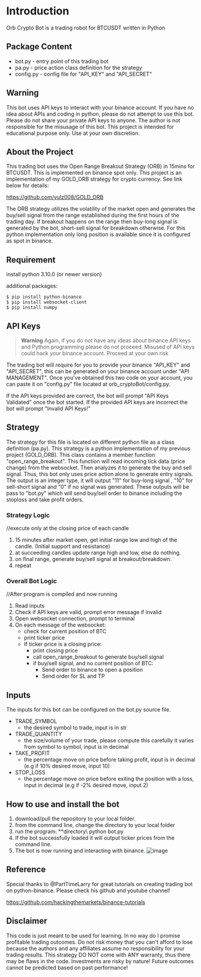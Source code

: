# Introduction
Orb Crypto Bot is a trading robot for BTCUSDT written in Python

## Package Content

 - bot.py     - entry point of this trading bot
 - pa.py      - price action class definition for the strategy
 - config.py  - config file for "API_KEY" and "API_SECRET"

## Warning
This bot uses API keys to interact with your binance account. If you have no idea about APIs and coding in python, please do not attempt to use this bot.
Please do not share your private API keys to anyone. The author is not responsible for the misusage of this bot. This project is intended for educational purpose only. Use at your own discretion.

## About the Project
This trading bot uses the Open Range Breakout Strategy (ORB) in 15mins for BTCUSDT. This is implemented on binance spot only. This project is an implementation of my GOLD_ORB strategy for crypto currency. See link below for details:

https://github.com/yulz008/GOLD_ORB

The ORB strategy utilizes the volatility of the market open and generates the buy/sell signal from the range established during the first hours of the trading day. If breakout happens on the range then buy-long signal is generated by the bot, short-sell signal for breakdown otherwise. For this python implementation only long position is available since it is configured as spot in binance.

## Requirement

install python 3.10.0 (or newer version) 

additional packages:
```
$ pip install python-binance
$ pip install websocket-client
$ pip install numpy
```

## API Keys

> **Warning**
> Again, if you do not have any ideas about binance API keys and Python programming please do not proceed. Misused of API keys could hack your binance account. Proceed at your own risk

The trading bot will require for you to provide your binance "API_KEY" and "API_SECRET", this can be generated on your binance account under "API MANAGEMENT".
Once you've obtained this two code on your account, you can paste it on "config.py" file located at orb_cryptoBot/config.py.

If the API keys provided are correct, the bot will prompt "API Keys Validated" once the bot started. If the provided API keys are incorrect the bot will prompt "Invalid API Keys!"


## Strategy

The strategy for this file is located on different python file as a class definition (pa.py). This strategy  is a python implementation of my previous project (GOLD_ORB). This class contains a member function "open_range_breakout". This function will read incoming tick data (price change) from the websocket. Then analyzes it to generate the buy and sell signal. Thus, this bot only uses price action alone to generate entry signals. The output is an integer type, it will output "11" for buy-long signal , "10" for sell-short signal and "0" if no signal was generated. These outputs will be pass to "bot.py" which will send buy/sell order to binance including the stoploss and take profit orders. 

### Strategy Logic

//execute only at the closing price of each candle
1. 15 minutes after market open, get initial range low and high of the candle. (Initial support and resistance)
2. at succeeding candles update range high and low, else do nothing.
3. on final range, generate buy/sell signal at breakout/breakdown.
4. repeat

### Overall Bot Logic

//After program is compiled and now running
1. Read inputs
2. Check if API keys are valid, prompt error message if invalid
3. Open websocket connection, prompt to terminal
4. On each message of the websocket:
     - check for current position of BTC
     - print ticker price
     - If ticker price is a closing price:
          - print closing price
          - call open_range_breakout to generate buy/sell signal
          - if buy/sell signal, and no current position of BTC:
             - Send order to binance to open a position
             - Send order for SL and TP

## Inputs

The inputs for this bot can be configured on the bot.py source file.

 - TRADE_SYMBOL   
    - the desired symbol to trade, input is in str
 - TRADE_QUANTITY 
    - the size/volume of your trade, please compute this carefully it varies from symbol to symbol, input is in decimal
 - TAKE_PROFIT    
    - the percentage move on price before taking profit, input is in decimal (e.g if 10% desired move, input 10)
 - STOP_LOSS      
    - the percentage move on price before exiting the position with a loss, input in decimal (e.g if -2% desired move, input 2)


## How to use and install the bot

1. download/pull the repository to your local folder.
2. from the command line, change the directory to your local folder
3. run the program:  \**directory\ python bot.py 
4. If the bot successfully loaded it will output ticker prices from the command line.
5. The bot is now running and interacting with binance.
![image](https://user-images.githubusercontent.com/117939069/207553604-256ae5f3-452d-4d81-8ef0-e18f594d92fc.png)

## Reference

Special thanks to @PartTimeLarry for great tutorials on creating trading bot on python-binance. 
Please check his github and youtube channel!

https://github.com/hackingthemarkets/binance-tutorials

## Disclaimer

This code is just meant to be used for learning. In no way do I promise profitable trading outcomes. Do not risk money that you can't afford to lose because the authors and any affiliates assume no responsibility for your trading results. This strategy DO NOT come with ANY warranty, thus there may be flaws in the code. Investments are risky by nature! Future outcomes cannot be predicted based on past performance!              

